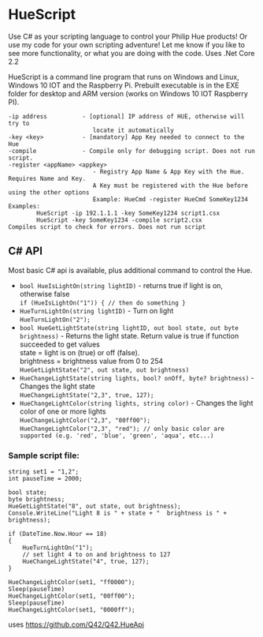 # HueScript
Use C# as your scripting language to control your Philip Hue products!
Or use my code for your own scripting adventure! Let me know if you like to see more functionality, or what you are doing with the code. Uses .Net Core 2.2

HueScript is a command line program that runs on Windows and Linux, Windows 10 IOT and the Raspberry Pi. 
Prebuilt executable is in the EXE folder for desktop and ARM version (works on Windows 10 IOT Raspberry PI).

```
-ip address          - [optional] IP address of HUE, otherwise will try to
                        locate it automatically
-key <key>           - [mandatory] App Key needed to connect to the Hue
-compile             - Compile only for debugging script. Does not run script.
-register <appName> <appkey>
                        - Registry App Name & App Key with the Hue. Requires Name and Key.
                        A Key must be registered with the Hue before using the other options
                        Example: HueCmd -register HueCmd SomeKey1234
Examples:
        HueScript -ip 192.1.1.1 -key SomeKey1234 script1.csx
        HueScript -key SomeKey1234 -compile script2.csx            Compiles script to check for errors. Does not run script
```

## C# API
Most basic C# api is available, plus additional command to control the Hue.

 - `bool HueIsLightOn(string lightID)` - returns true if light is on, otherwise false <br />
`if (HueIsLightOn("1")) { // then do something }`
 - `HueTurnLightOn(string lightID)` - Turn on light <br />
 `HueTurnLightOn("2");`
 - `bool HueGetLightState(string lightID, out bool state, out byte brightness)` - Returns the light state. Return value is true if function succeeded to get values<br />
 state = light is on (true) or off (false). <br />
 brightness = brightness value from 0 to 254 <br />
`HueGetLightState("2", out state, out brightness)`
 - `HueChangeLightState(string lights, bool? onOff, byte? brightness)` - Changes the light state <br />
 `HueChangeLightState("2,3", true, 127);`
 - `HueChangeLightColor(string lights, string color)` - Changes the light color of one or more lights <br />
 `HueChangeLightColor("2,3", "00ff00");` <br />
 `HueChangeLightColor("2,3", "red"); // only basic color are supported (e.g. 'red', 'blue', 'green', 'aqua', etc...)`


### Sample script file:

```
string set1 = "1,2";
int pauseTime = 2000;

bool state;
byte brightness;
HueGetLightState("8", out state, out brightness);
Console.WriteLine("Light 8 is " + state + "  brightness is " + brightness);

if (DateTime.Now.Hour == 18)
{
    HueTurnLightOn("1");
    // set light 4 to on and brightness to 127
    HueChangeLightState("4", true, 127);
}

HueChangeLightColor(set1, "ff0000");
Sleep(pauseTime)
HueChangeLightColor(set1, "00ff00");
Sleep(pauseTime)
HueChangeLightColor(set1, "0000ff");
```

uses https://github.com/Q42/Q42.HueApi
